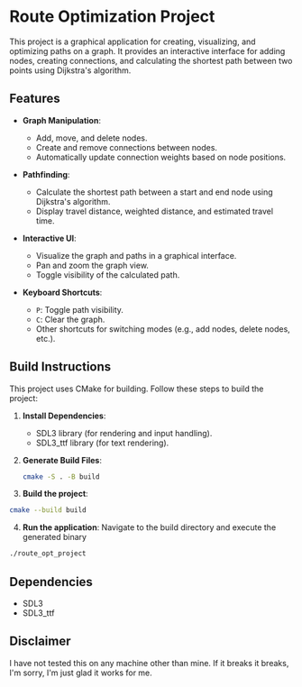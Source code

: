 # Route Optimization Project

This project is a graphical application for creating, visualizing, and optimizing paths on a graph. It provides an interactive interface for adding nodes, creating connections, and calculating the shortest path between two points using Dijkstra's algorithm.

## Features

- **Graph Manipulation**:
  - Add, move, and delete nodes.
  - Create and remove connections between nodes.
  - Automatically update connection weights based on node positions.

- **Pathfinding**:
  - Calculate the shortest path between a start and end node using Dijkstra's algorithm.
  - Display travel distance, weighted distance, and estimated travel time.

- **Interactive UI**:
  - Visualize the graph and paths in a graphical interface.
  - Pan and zoom the graph view.
  - Toggle visibility of the calculated path.

- **Keyboard Shortcuts**:
  - `P`: Toggle path visibility.
  - `C`: Clear the graph.
  - Other shortcuts for switching modes (e.g., add nodes, delete nodes, etc.).

## Build Instructions

This project uses CMake for building. Follow these steps to build the project:

1. **Install Dependencies**:
   - SDL3 library (for rendering and input handling).
   - SDL3_ttf library (for text rendering).

2. **Generate Build Files**:
   ```bash
   cmake -S . -B build
   ```

3. **Build the project**:
  ```bash
  cmake --build build
  ```

4. **Run the application**: Navigate to the build directory and execute the generated binary
  ```bash
  ./route_opt_project
  ```

## Dependencies
- SDL3
- SDL3_ttf

## Disclaimer
I have not tested this on any machine other than mine. If it breaks it breaks, I'm sorry, I'm just glad it works for me.